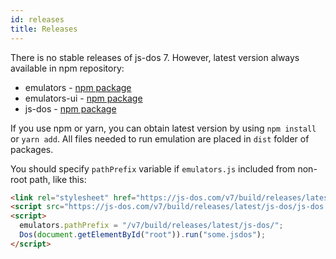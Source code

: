 ```yaml
---
id: releases
title: Releases
---
```


There is no stable releases of js-dos 7. However, latest version always available in npm repository: 

* emulators - [npm package](https://www.npmjs.com/package/emulators)
* emulators-ui - [npm package](https://www.npmjs.com/package/emulators-ui)
* js-dos - [npm package](https://www.npmjs.com/package/js-dos/v/beta)

If you use npm or yarn, you can obtain latest version by using `npm install` or `yarn add`.
All files needed to run emulation are placed in `dist` folder of packages.

You should specify `pathPrefix` variable if `emulators.js` included from non-root path, like this:
```html
<link rel="stylesheet" href="https://js-dos.com/v7/build/releases/latest/js-dos/js-dos.css">
<script src="https://js-dos.com/v7/build/releases/latest/js-dos/js-dos.js"/>
<script>
  emulators.pathPrefix = "/v7/build/releases/latest/js-dos/";
  Dos(document.getElementById("root")).run("some.jsdos");
</script>
```
